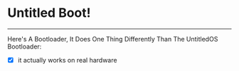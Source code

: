 # **Untitled Boot!**
-------------------------
Here's A Bootloader, It Does One Thing Differently Than The UntitledOS Bootloader:
- [x] it actually works on real hardware
